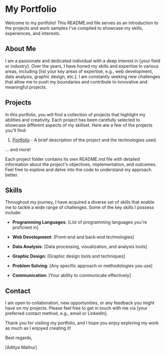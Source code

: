 # My Portfolio



Welcome to my portfolio! This README.md file serves as an introduction to the projects and work samples I've compiled to showcase my skills, experiences, and interests.

## About Me

I am a passionate and dedicated individual with a deep interest in [your field or industry]. Over the years, I have honed my skills and expertise in various areas, including [list your key areas of expertise, e.g., web development, data analysis, graphic design, etc.]. I am constantly seeking new challenges that allow me to push my boundaries and contribute to innovative and meaningful projects.

## Projects

In this portfolio, you will find a collection of projects that highlight my abilities and creativity. Each project has been carefully selected to showcase different aspects of my skillset. Here are a few of the projects you'll find:

1. [Portfolio](link_to_project_1) - A brief description of the project and the technologies used.


... and more!

Each project folder contains its own README.md file with detailed information about the project's objectives, implementation, and outcomes. Feel free to explore and delve into the code to understand my approach better.

## Skills

Throughout my journey, I have acquired a diverse set of skills that enable me to tackle a wide range of challenges. Some of the key skills I possess include:

- **Programming Languages**: [List of programming languages you're proficient in]

- **Web Development**: [Front-end and back-end technologies]

- **Data Analysis**: [Data processing, visualization, and analysis tools]

- **Graphic Design**: [Graphic design tools and techniques]

- **Problem Solving**: [Any specific approach or methodologies you use]

- **Communication**: [Your ability to communicate effectively]

## Contact

I am open to collaboration, new opportunities, or any feedback you might have on my projects. Please feel free to get in touch with me via [your preferred contact method, e.g., email or LinkedIn].

Thank you for visiting my portfolio, and I hope you enjoy exploring my work as much as I enjoyed creating it!

Best regards,

[Aditya Mathur]